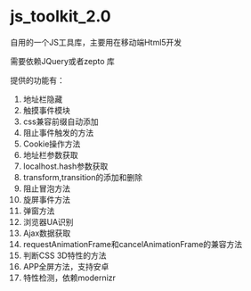 js_toolkit_2.0
==============

自用的一个JS工具库，主要用在移动端Html5开发

需要依赖JQuery或者zepto 库

提供的功能有：

1. 地址栏隐藏
2. 触摸事件模块
3. css兼容前缀自动添加
4. 阻止事件触发的方法
5. Cookie操作方法
6. 地址栏参数获取
7. localhost.hash参数获取
8. transform,transition的添加和删除
9. 阻止冒泡方法
10. 旋屏事件方法
11. 弹窗方法
12. 浏览器UA识别
13. Ajax数据获取
14. requestAnimationFrame和cancelAnimationFrame的兼容方法
15. 判断CSS 3D特性的方法
16. APP全屏方法，支持安卓
17. 特性检测，依赖modernizr

